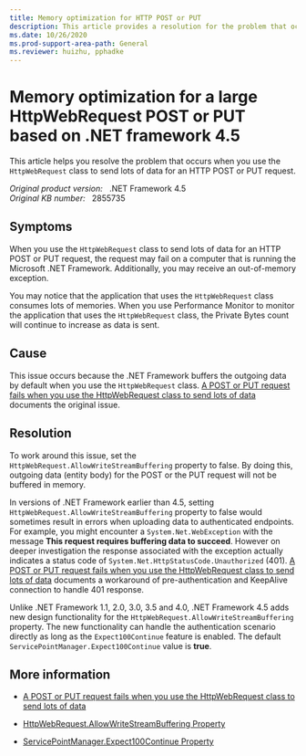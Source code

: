 ```yaml
---
title: Memory optimization for HTTP POST or PUT
description: This article provides a resolution for the problem that occurs when you use the HttpWebRequest class to send lots of data for an HTTP POST or PUT request.
ms.date: 10/26/2020
ms.prod-support-area-path: General
ms.reviewer: huizhu, pphadke
---
```

# Memory optimization for a large HttpWebRequest POST or PUT based on .NET framework 4.5

This article helps you resolve the problem that occurs when you use the `HttpWebRequest` class to send lots of data for an HTTP POST or PUT request.

_Original product version:_ &nbsp; .NET Framework 4.5  
_Original KB number:_ &nbsp; 2855735

## Symptoms

When you use the `HttpWebRequest` class to send lots of data for an HTTP POST or PUT request, the request may fail on a computer that is running the Microsoft .NET Framework. Additionally, you may receive an out-of-memory exception.

You may notice that the application that uses the `HttpWebRequest` class consumes lots of memories. When you use Performance Monitor to monitor the application that uses the `HttpWebRequest` class, the Private Bytes count will continue to increase as data is sent.

## Cause

This issue occurs because the .NET Framework buffers the outgoing data by default when you use the `HttpWebRequest` class. [A POST or PUT request fails when you use the HttpWebRequest class to send lots of data](/troubleshoot/dotnet/framework/post-put-request-fail-httpwebrequest) documents the original issue.

## Resolution

To work around this issue, set the `HttpWebRequest.AllowWriteStreamBuffering` property to false. By doing this, outgoing data (entity body) for the POST or the PUT request will not be buffered in memory.

In versions of .NET Framework earlier than 4.5, setting `HttpWebRequest.AllowWriteStreamBuffering` property to false would sometimes result in errors when uploading data to authenticated endpoints. For example, you might encounter a `System.Net.WebException` with the message **This request requires buffering data to succeed**. However on deeper investigation the response associated with the exception actually indicates a status code of `System.Net.HttpStatusCode.Unauthorized` (401). [A POST or PUT request fails when you use the HttpWebRequest class to send lots of data](/troubleshoot/dotnet/framework/post-put-request-fail-httpwebrequest) documents a workaround of pre-authentication and KeepAlive connection to handle 401 response.

Unlike .NET Framework 1.1, 2.0, 3.0, 3.5 and 4.0, .NET Framework 4.5 adds new design functionality for the `HttpWebRequest.AllowWriteStreamBuffering` property. The new functionality can handle the authentication scenario directly as long as the `Expect100Continue` feature is enabled. The default `ServicePointManager.Expect100Continue` value is **true**.

## More information

- [A POST or PUT request fails when you use the HttpWebRequest class to send lots of data](/troubleshoot/dotnet/framework/post-put-request-fail-httpwebrequest)

- [HttpWebRequest.AllowWriteStreamBuffering Property](/dotnet/api/system.net.httpwebrequest.allowwritestreambuffering)

- [ServicePointManager.Expect100Continue Property](/dotnet/api/system.net.servicepointmanager.expect100continue)
